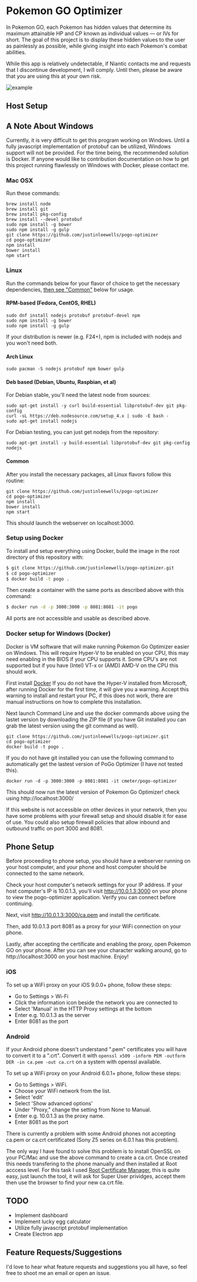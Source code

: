 # Pokemon GO Optimizer
In Pokemon GO, each Pokemon has hidden values that determine its maximum attainable HP and CP known as individual values — or IVs for short. The goal of this project is to display these hidden values to the user as painlessly as possible, while giving insight into each Pokemon's combat abilities.

While this app is relatively undetectable, if Niantic contacts me and requests that I discontinue development, I will comply. Until then, please be aware that you are using this at your own risk.

![example](http://i.imgur.com/7gUdFVR.png)

## Host Setup

## A Note About Windows
Currently, it is very difficult to get this program working on Windows. Until a fully javascript implementation of protobuf can be utilized, Windows support will not be provided. For the time being, the recommended solution is Docker. If anyone would like to contribution documentation on how to get this project running flawlessly on Windows with Docker, please contact me.

### Mac OSX

Run these commands:

```
brew install node
brew install git
brew install pkg-config
brew install --devel protobuf
sudo npm install -g bower
sudo npm install -g gulp
git clone https://github.com/justinleewells/pogo-optimizer
cd pogo-optimizer
npm install
bower install
npm start
```

### Linux

Run the commands below for your flavor of choice to get the necessary dependencies, [then see "Common"](#common) below for usage.

#### RPM-based (Fedora, CentOS, RHEL)

```
sudo dnf install nodejs protobuf protobuf-devel npm
sudo npm install -g bower
sudo npm install -g gulp
```

If your distribution is newer (e.g. F24+), npm is included with nodejs and you won't need both.

#### Arch Linux

```
sudo pacman -S nodejs protobuf npm bower gulp
```

#### Deb based (Debian, Ubuntu, Raspbian, et al)

For Debian stable, you'll need the latest node from sources:

```
sudo apt-get install -y curl build-essential libprotobuf-dev git pkg-config
curl -sL https://deb.nodesource.com/setup_4.x | sudo -E bash -
sudo apt-get install nodejs
```

For Debian testing, you can just get nodejs from the repository:

```
sudo apt-get install -y build-essential libprotobuf-dev git pkg-config nodejs
```

#### Common

After you install the necessary packages, all Linux flavors follow this routine:

```
git clone https://github.com/justinleewells/pogo-optimizer
cd pogo-optimizer
npm install
bower install
npm start
```

This should launch the webserver on localhost:3000.

### Setup using Docker
To install and setup everything using Docker, build the image in the root directory of this repository with:

```bash
$ git clone https://github.com/justinleewells/pogo-optimizer.git
$ cd pogo-optimizer
$ docker build -t pogo .
```

Then create a container with the same ports as described above with this command:

```bash
$ docker run -d -p 3000:3000 -p 8081:8081 -it pogo
```

All ports are not accessible and usable as described above.

### Docker setup for Windows (Docker)
Docker is VM software that will make running Pokemon Go Optimizer easier on Windows.
This will require Hyper-V to be enabled on your CPU, this may need enabling in the BIOS if your CPU supports it.
Some CPU's are not supported but if you have (Intel) VT-x or (AMD) AMD-V on the CPU this should work.

First install [Docker](https://docs.docker.com/docker-for-windows/)
If you do not have the Hyper-V installed from Microsoft, after running Docker for the first time, it will give you a warning.
Accept this warning to install and restart your PC, if this does not work, there are manual instructions on how to complete this installation.

Next launch Command Line and use the docker commands above using the lastet version by downloading the ZIP file (if you have Git installed you can grab the latest version using the git command as well).

```
git clone https://github.com/justinleewells/pogo-optimizer.git
cd pogo-optimizer
docker build -t pogo .
```

If you do not have git installed you can use the following command to automatically get the lastest version of PoGo Optimizer (I have not tested this).

```
docker run -d -p 3000:3000 -p 8081:8081 -it cmeter/pogo-optimizer
```

This should now run the latest version of Pokemon Go Optimizer! check using http://localhost:3000/

If this website is not accessible on other devices in your network, then you have some problems with your firewall setup and should disable it for ease of use. You could also setup firewall policies that allow inbound and outbound traffic on port 3000 and 8081.

## Phone Setup

Before proceeding to phone setup, you should have a webserver running on your host computer, and your phone and host computer
should be connected to the same network.

Check your host computer's network settings for your IP address.
If your host computer's IP is 10.0.1.3, you'll visit http://10.0.1.3:3000 on your phone to view the pogo-optimizer application.
Verify you can connect before continuing.

Next, visit http://10.0.1.3:3000/ca.pem and install the certificate.

Then, add 10.0.1.3 port 8081 as a proxy for your WiFi connection on your phone.

Lastly, after accepting the certificate and enabling the proxy, open Pokemon GO on your phone.
After you can see your character walking around, go to http://localhost:3000 on your host machine. Enjoy!

### iOS

To set up a WiFi proxy on your iOS 9.0.0+ phone, follow these steps:

* Go to Settings > Wi-Fi
* Click the information icon beside the network you are connected to
* Select 'Manual' in the HTTP Proxy settings at the bottom
* Enter e.g. 10.0.1.3 as the server
* Enter 8081 as the port

### Android

If your Android phone doesn't understand ".pem" certificates you will have to convert it to a ".crt".
Convert it with `openssl x509 -inform PEM -outform DER -in ca.pem -out ca.crt` on a system with openssl available.

To set up a WiFi proxy on your Android 6.0.1+ phone, follow these steps:

* Go to Settings > WiFi.
* Choose your WiFi network from the list.
* Select 'edit'
* Select 'Show advanced options'
* Under "Proxy," change the setting from None to Manual.
* Enter e.g. 10.0.1.3 as the proxy name.
* Enter 8081 as the port

There is currently a problem with some Android phones not accepting ca.pem or ca.crt certificated (Sony Z5 series on 6.0.1 has this problem).

The only way I have found to solve this problem is to install OpenSSL on your PC/Mac and use the above command to create a ca.crt.
Once created this needs transfering to the phone manually and then installed at Root acccess level. For this task I used [Root Certificate Manager](https://play.google.com/store/apps/details?id=net.jolivier.cert.Importer&hl=en_GB), this is quite easy, just launch the tool, it will ask for Super User prividges, accept them then use the browser to find your new ca.crt file.

## TODO

* Implement dashboard
* Implement lucky egg calculator
* Utilize fully javascript protobuf implementation
* Create Electron app

## Feature Requests/Suggestions

I'd love to hear what feature requests and suggestions you all have, so feel free to shoot me an email or open an issue.